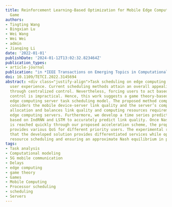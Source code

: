 ```yaml
---
title: Reinforcement Learning-Based Optimization for Mobile Edge Computing Scheduling
  Game
authors:
- Tingting Wang
- Bingxian Lu
- Wei Wang
- Wei Wei
- admin
- Jianqing Li
date: '2022-01-01'
publishDate: '2024-01-12T13:02:32.823464Z'
publication_types:
- article-journal
publication: "in *IEEE Transactions on Emerging Topics in Computational Intelligence* [SCI, JCR Q1]"
doi: 10.1109/TETCI.2022.3145694
abstract: <div class="justify-align">Task scheduling on edge computing servers is a critical concern affecting
  user experience. Current scheduling methods attain an overall appealing performance
  through centralized control. Nevertheless, forcing users to act based on a centralized
  control is impractical. Hence, this work suggests a game theory-based distributed
  edge computing server task scheduling model. The proposed method comprehensively
  considers the mobile device-server link quality and the server’s computing resource
  allocation and balances link quality and computing resources requirements when selecting
  edge computing servers. Furthermore, we develop a time series prediction algorithm
  based on IndRNN and LSTM to accurately predict link quality. Once Nash equilibrium
  is reached quickly through our proposed acceleration scheme, the proposed model
  provides various QoS for different priority users. The experimental results highlight
  that the developed solution provides differentiated services while optimizing computing
  resource scheduling and ensuring an approximate Nash equilibrium in polynomial time.</div>
tags:
- Task analysis
- Computational modeling
- 5G mobile communication
- Delays
- edge computing
- game theory
- Games
- Mobile Computing
- Processor scheduling
- scheduling
- Servers
---
```

